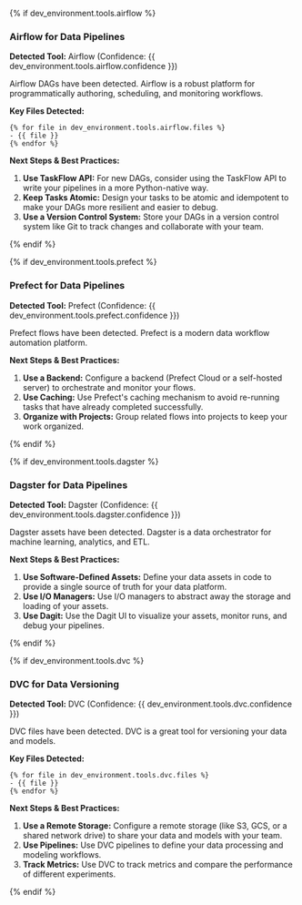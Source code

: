 {% if dev_environment.tools.airflow %}
### Airflow for Data Pipelines

**Detected Tool:** Airflow (Confidence: {{ dev_environment.tools.airflow.confidence }})

Airflow DAGs have been detected. Airflow is a robust platform for programmatically authoring, scheduling, and monitoring workflows.

**Key Files Detected:**
```
{% for file in dev_environment.tools.airflow.files %}
- {{ file }}
{% endfor %}
```

**Next Steps & Best Practices:**

1.  **Use TaskFlow API:** For new DAGs, consider using the TaskFlow API to write your pipelines in a more Python-native way.
2.  **Keep Tasks Atomic:** Design your tasks to be atomic and idempotent to make your DAGs more resilient and easier to debug.
3.  **Use a Version Control System:** Store your DAGs in a version control system like Git to track changes and collaborate with your team.

{% endif %}

{% if dev_environment.tools.prefect %}
### Prefect for Data Pipelines

**Detected Tool:** Prefect (Confidence: {{ dev_environment.tools.prefect.confidence }})

Prefect flows have been detected. Prefect is a modern data workflow automation platform.

**Next Steps & Best Practices:**

1.  **Use a Backend:** Configure a backend (Prefect Cloud or a self-hosted server) to orchestrate and monitor your flows.
2.  **Use Caching:** Use Prefect's caching mechanism to avoid re-running tasks that have already completed successfully.
3.  **Organize with Projects:** Group related flows into projects to keep your work organized.

{% endif %}

{% if dev_environment.tools.dagster %}
### Dagster for Data Pipelines

**Detected Tool:** Dagster (Confidence: {{ dev_environment.tools.dagster.confidence }})

Dagster assets have been detected. Dagster is a data orchestrator for machine learning, analytics, and ETL.

**Next Steps & Best Practices:**

1.  **Use Software-Defined Assets:** Define your data assets in code to provide a single source of truth for your data platform.
2.  **Use I/O Managers:** Use I/O managers to abstract away the storage and loading of your assets.
3.  **Use Dagit:** Use the Dagit UI to visualize your assets, monitor runs, and debug your pipelines.

{% endif %}

{% if dev_environment.tools.dvc %}
### DVC for Data Versioning

**Detected Tool:** DVC (Confidence: {{ dev_environment.tools.dvc.confidence }})

DVC files have been detected. DVC is a great tool for versioning your data and models.

**Key Files Detected:**
```
{% for file in dev_environment.tools.dvc.files %}
- {{ file }}
{% endfor %}
```

**Next Steps & Best Practices:**

1.  **Use a Remote Storage:** Configure a remote storage (like S3, GCS, or a shared network drive) to share your data and models with your team.
2.  **Use Pipelines:** Use DVC pipelines to define your data processing and modeling workflows.
3.  **Track Metrics:** Use DVC to track metrics and compare the performance of different experiments.

{% endif %}

